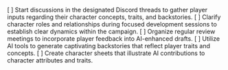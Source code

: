 [ ] Start discussions in the designated Discord threads to gather player inputs regarding their character concepts, traits, and backstories.
[ ] Clarify character roles and relationships during focused development sessions to establish clear dynamics within the campaign.
[ ] Organize regular review meetings to incorporate player feedback into AI-enhanced drafts.
[ ] Utilize AI tools to generate captivating backstories that reflect player traits and concepts.
[ ] Create character sheets that illustrate AI contributions to character attributes and traits.